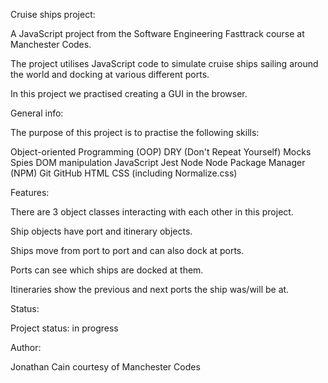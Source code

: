 Cruise ships project:

A JavaScript project from the Software Engineering Fasttrack course at Manchester Codes. 

The project utilises JavaScript code to simulate cruise ships sailing around the world and docking at various different ports.

In this project we practised creating a GUI in the browser.

General info:

The purpose of this project is to practise the following skills:

Object-oriented Programming (OOP)
DRY (Don't Repeat Yourself)
Mocks
Spies
DOM manipulation
JavaScript
Jest
Node
Node Package Manager (NPM)
Git
GitHub
HTML
CSS (including Normalize.css)

Features:

There are 3 object classes interacting with each other in this project.

Ship objects have port and itinerary objects. 

Ships move from port to port and can also dock at ports.

Ports can see which ships are docked at them. 

Itineraries show the previous and next ports the ship was/will be at.

Status:

Project status: in progress

Author:

Jonathan Cain courtesy of Manchester Codes

